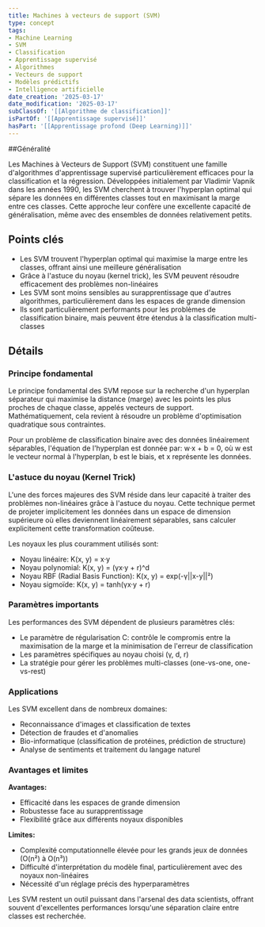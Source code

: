 ```yaml
---
title: Machines à vecteurs de support (SVM)
type: concept
tags:
- Machine Learning
- SVM
- Classification
- Apprentissage supervisé
- Algorithmes
- Vecteurs de support
- Modèles prédictifs
- Intelligence artificielle
date_creation: '2025-03-17'
date_modification: '2025-03-17'
subClassOf: '[[Algorithme de classification]]'
isPartOf: '[[Apprentissage supervisé]]'
hasPart: '[[Apprentissage profond (Deep Learning)]]'
---
```

##Généralité

Les Machines à Vecteurs de Support (SVM) constituent une famille d'algorithmes d'apprentissage supervisé particulièrement efficaces pour la classification et la régression. Développées initialement par Vladimir Vapnik dans les années 1990, les SVM cherchent à trouver l'hyperplan optimal qui sépare les données en différentes classes tout en maximisant la marge entre ces classes. Cette approche leur confère une excellente capacité de généralisation, même avec des ensembles de données relativement petits.

## Points clés

- Les SVM trouvent l'hyperplan optimal qui maximise la marge entre les classes, offrant ainsi une meilleure généralisation
- Grâce à l'astuce du noyau (kernel trick), les SVM peuvent résoudre efficacement des problèmes non-linéaires
- Les SVM sont moins sensibles au surapprentissage que d'autres algorithmes, particulièrement dans les espaces de grande dimension
- Ils sont particulièrement performants pour les problèmes de classification binaire, mais peuvent être étendus à la classification multi-classes

## Détails

### Principe fondamental

Le principe fondamental des SVM repose sur la recherche d'un hyperplan séparateur qui maximise la distance (marge) avec les points les plus proches de chaque classe, appelés vecteurs de support. Mathématiquement, cela revient à résoudre un problème d'optimisation quadratique sous contraintes.

Pour un problème de classification binaire avec des données linéairement séparables, l'équation de l'hyperplan est donnée par:
w·x + b = 0, où w est le vecteur normal à l'hyperplan, b est le biais, et x représente les données.

### L'astuce du noyau (Kernel Trick)

L'une des forces majeures des SVM réside dans leur capacité à traiter des problèmes non-linéaires grâce à l'astuce du noyau. Cette technique permet de projeter implicitement les données dans un espace de dimension supérieure où elles deviennent linéairement séparables, sans calculer explicitement cette transformation coûteuse.

Les noyaux les plus couramment utilisés sont:
- Noyau linéaire: K(x, y) = x·y
- Noyau polynomial: K(x, y) = (γx·y + r)^d
- Noyau RBF (Radial Basis Function): K(x, y) = exp(-γ||x-y||²)
- Noyau sigmoïde: K(x, y) = tanh(γx·y + r)

### Paramètres importants

Les performances des SVM dépendent de plusieurs paramètres clés:
- Le paramètre de régularisation C: contrôle le compromis entre la maximisation de la marge et la minimisation de l'erreur de classification
- Les paramètres spécifiques au noyau choisi (γ, d, r)
- La stratégie pour gérer les problèmes multi-classes (one-vs-one, one-vs-rest)

### Applications

Les SVM excellent dans de nombreux domaines:
- Reconnaissance d'images et classification de textes
- Détection de fraudes et d'anomalies
- Bio-informatique (classification de protéines, prédiction de structure)
- Analyse de sentiments et traitement du langage naturel

### Avantages et limites

**Avantages:**
- Efficacité dans les espaces de grande dimension
- Robustesse face au surapprentissage
- Flexibilité grâce aux différents noyaux disponibles

**Limites:**
- Complexité computationnelle élevée pour les grands jeux de données (O(n²) à O(n³))
- Difficulté d'interprétation du modèle final, particulièrement avec des noyaux non-linéaires
- Nécessité d'un réglage précis des hyperparamètres

Les SVM restent un outil puissant dans l'arsenal des data scientists, offrant souvent d'excellentes performances lorsqu'une séparation claire entre classes est recherchée.